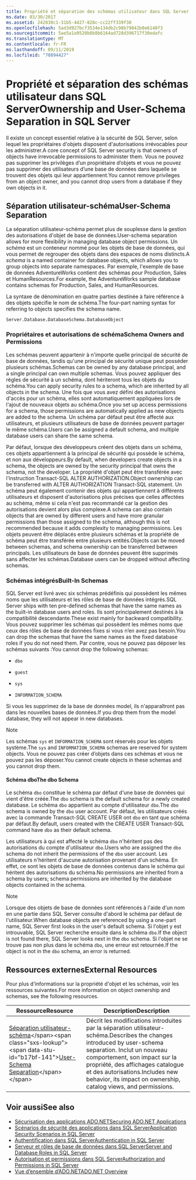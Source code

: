 ```yaml
---
title: Propriété et séparation des schémas utilisateur dans SQL Server
ms.date: 03/30/2017
ms.assetid: 242830c1-31b5-4427-828c-cc22ff339f30
ms.openlocfilehash: 5ad3d927bcf3534e134db2c98b79842b0e6148f3
ms.sourcegitcommit: 5ae5a1a9520b8b8b6164ad728d396717f30edafc
ms.translationtype: MT
ms.contentlocale: fr-FR
ms.lasthandoff: 09/11/2019
ms.locfileid: "70894427"
---
```

# <a name="ownership-and-user-schema-separation-in-sql-server"></a><span data-ttu-id="b17bf-102">Propriété et séparation des schémas utilisateur dans SQL Server</span><span class="sxs-lookup"><span data-stu-id="b17bf-102">Ownership and User-Schema Separation in SQL Server</span></span>
<span data-ttu-id="b17bf-103">Il existe un concept essentiel relative à la sécurité de SQL Server, selon lequel les propriétaires d'objets disposent d'autorisations irrévocables pour les administrer.</span><span class="sxs-lookup"><span data-stu-id="b17bf-103">A core concept of SQL Server security is that owners of objects have irrevocable permissions to administer them.</span></span> <span data-ttu-id="b17bf-104">Vous ne pouvez pas supprimer les privilèges d’un propriétaire d’objets et vous ne pouvez pas supprimer des utilisateurs d’une base de données dans laquelle se trouvent des objets qui leur appartiennent.</span><span class="sxs-lookup"><span data-stu-id="b17bf-104">You cannot remove privileges from an object owner, and you cannot drop users from a database if they own objects in it.</span></span>  
  
## <a name="user-schema-separation"></a><span data-ttu-id="b17bf-105">Séparation utilisateur-schéma</span><span class="sxs-lookup"><span data-stu-id="b17bf-105">User-Schema Separation</span></span>  
 <span data-ttu-id="b17bf-106">La séparation utilisateur-schéma permet plus de souplesse dans la gestion des autorisations d'objet de base de données.</span><span class="sxs-lookup"><span data-stu-id="b17bf-106">User-schema separation allows for more flexibility in managing database object permissions.</span></span> <span data-ttu-id="b17bf-107">Un *schéma* est un conteneur nommé pour les objets de base de données, qui vous permet de regrouper des objets dans des espaces de noms distincts.</span><span class="sxs-lookup"><span data-stu-id="b17bf-107">A *schema* is a named container for database objects, which allows you to group objects into separate namespaces.</span></span> <span data-ttu-id="b17bf-108">Par exemple, l'exemple de base de données AdventureWorks contient des schémas pour Production, Sales et HumanResources.</span><span class="sxs-lookup"><span data-stu-id="b17bf-108">For example, the AdventureWorks sample database contains schemas for Production, Sales, and HumanResources.</span></span>  
  
 <span data-ttu-id="b17bf-109">La syntaxe de dénomination en quatre parties destinée à faire référence à des objets spécifie le nom de schéma.</span><span class="sxs-lookup"><span data-stu-id="b17bf-109">The four-part naming syntax for referring to objects specifies the schema name.</span></span>  
  
```text
Server.Database.DatabaseSchema.DatabaseObject  
```  
  
### <a name="schema-owners-and-permissions"></a><span data-ttu-id="b17bf-110">Propriétaires et autorisations de schéma</span><span class="sxs-lookup"><span data-stu-id="b17bf-110">Schema Owners and Permissions</span></span>  
 <span data-ttu-id="b17bf-111">Les schémas peuvent appartenir à n'importe quelle principal de sécurité de base de données, tandis qu'une principal de sécurité unique peut posséder plusieurs schémas.</span><span class="sxs-lookup"><span data-stu-id="b17bf-111">Schemas can be owned by any database principal, and a single principal can own multiple schemas.</span></span> <span data-ttu-id="b17bf-112">Vous pouvez appliquer des règles de sécurité à un schéma, dont hériteront tous les objets du schéma.</span><span class="sxs-lookup"><span data-stu-id="b17bf-112">You can apply security rules to a schema, which are inherited by all objects in the schema.</span></span> <span data-ttu-id="b17bf-113">Une fois que vous avez défini des autorisations d'accès pour un schéma, elles sont automatiquement appliquées lors de l'ajout de nouveaux objets au schéma.</span><span class="sxs-lookup"><span data-stu-id="b17bf-113">Once you set up access permissions for a schema, those permissions are automatically applied as new objects are added to the schema.</span></span> <span data-ttu-id="b17bf-114">Un schéma par défaut peut être affecté aux utilisateurs, et plusieurs utilisateurs de base de données peuvent partager le même schéma.</span><span class="sxs-lookup"><span data-stu-id="b17bf-114">Users can be assigned a default schema, and multiple database users can share the same schema.</span></span>  
  
 <span data-ttu-id="b17bf-115">Par défaut, lorsque des développeurs créent des objets dans un schéma, ces objets appartiennent à la principal de sécurité qui possède le schéma, et non aux développeurs.</span><span class="sxs-lookup"><span data-stu-id="b17bf-115">By default, when developers create objects in a schema, the objects are owned by the security principal that owns the schema, not the developer.</span></span> <span data-ttu-id="b17bf-116">La propriété d'objet peut être transférée avec l'instruction Transact-SQL ALTER AUTHORIZATION.</span><span class="sxs-lookup"><span data-stu-id="b17bf-116">Object ownership can be transferred with ALTER AUTHORIZATION Transact-SQL statement.</span></span> <span data-ttu-id="b17bf-117">Un schéma peut également contenir des objets qui appartiennent à différents utilisateurs et disposent d'autorisations plus précises que celles affectées au schéma, même si cela n'est pas recommandé car la gestion des autorisations devient alors plus complexe.</span><span class="sxs-lookup"><span data-stu-id="b17bf-117">A schema can also contain objects that are owned by different users and have more granular permissions than those assigned to the schema, although this is not recommended because it adds complexity to managing permissions.</span></span> <span data-ttu-id="b17bf-118">Les objets peuvent être déplacés entre plusieurs schémas et la propriété de schéma peut être transférée entre plusieurs entités.</span><span class="sxs-lookup"><span data-stu-id="b17bf-118">Objects can be moved between schemas, and schema ownership can be transferred between principals.</span></span> <span data-ttu-id="b17bf-119">Les utilisateurs de base de données peuvent être supprimés sans affecter les schémas.</span><span class="sxs-lookup"><span data-stu-id="b17bf-119">Database users can be dropped without affecting schemas.</span></span>  
  
### <a name="built-in-schemas"></a><span data-ttu-id="b17bf-120">Schémas intégrés</span><span class="sxs-lookup"><span data-stu-id="b17bf-120">Built-In Schemas</span></span>  
 <span data-ttu-id="b17bf-121">SQL Server est livré avec six schémas prédéfinis qui possèdent les mêmes noms que les utilisateurs et les rôles de base de données intégrés.</span><span class="sxs-lookup"><span data-stu-id="b17bf-121">SQL Server ships with ten pre-defined schemas that have the same names as the built-in database users and roles.</span></span> <span data-ttu-id="b17bf-122">Ils sont principalement destinés à la compatibilité descendante.</span><span class="sxs-lookup"><span data-stu-id="b17bf-122">These exist mainly for backward compatibility.</span></span> <span data-ttu-id="b17bf-123">Vous pouvez supprimer les schémas qui possèdent les mêmes noms que ceux des rôles de base de données fixes si vous n’en avez pas besoin.</span><span class="sxs-lookup"><span data-stu-id="b17bf-123">You can drop the schemas that have the same names as the fixed database roles if you do not need them.</span></span> <span data-ttu-id="b17bf-124">Par contre, vous ne pouvez pas déposer les schémas suivants :</span><span class="sxs-lookup"><span data-stu-id="b17bf-124">You cannot drop the following schemas:</span></span>  
  
- `dbo`  
  
- `guest`  
  
- `sys`  
  
- `INFORMATION_SCHEMA`  
  
 <span data-ttu-id="b17bf-125">Si vous les supprimez de la base de données model, ils n'apparaîtront pas dans les nouvelles bases de données.</span><span class="sxs-lookup"><span data-stu-id="b17bf-125">If you drop them from the model database, they will not appear in new databases.</span></span>  
  
> [!NOTE]
> <span data-ttu-id="b17bf-126">Les schémas `sys` et `INFORMATION_SCHEMA` sont réservés pour les objets système.</span><span class="sxs-lookup"><span data-stu-id="b17bf-126">The `sys` and `INFORMATION_SCHEMA` schemas are reserved for system objects.</span></span> <span data-ttu-id="b17bf-127">Vous ne pouvez pas créer d’objets dans ces schémas et vous ne pouvez pas les déposer.</span><span class="sxs-lookup"><span data-stu-id="b17bf-127">You cannot create objects in these schemas and you cannot drop them.</span></span>  
  
#### <a name="the-dbo-schema"></a><span data-ttu-id="b17bf-128">Schéma dbo</span><span class="sxs-lookup"><span data-stu-id="b17bf-128">The dbo Schema</span></span>  
 <span data-ttu-id="b17bf-129">Le schéma `dbo` constitue le schéma par défaut d'une base de données qui vient d'être créée.</span><span class="sxs-lookup"><span data-stu-id="b17bf-129">The `dbo` schema is the default schema for a newly created database.</span></span> <span data-ttu-id="b17bf-130">Le schéma `dbo` appartient au compte d'utilisateur `dbo`.</span><span class="sxs-lookup"><span data-stu-id="b17bf-130">The `dbo` schema is owned by the `dbo` user account.</span></span> <span data-ttu-id="b17bf-131">Par défaut, les utilisateurs créés avec la commande Transact-SQL CREATE USER ont `dbo` en tant que schéma par défaut.</span><span class="sxs-lookup"><span data-stu-id="b17bf-131">By default, users created with the CREATE USER Transact-SQL command have `dbo` as their default schema.</span></span>  
  
 <span data-ttu-id="b17bf-132">Les utilisateurs à qui est affecté le schéma `dbo` n'héritent pas des autorisations du compte d'utilisateur `dbo`.</span><span class="sxs-lookup"><span data-stu-id="b17bf-132">Users who are assigned the `dbo` schema do not inherit the permissions of the `dbo` user account.</span></span> <span data-ttu-id="b17bf-133">Les utilisateurs n'héritent d'aucune autorisation provenant d'un schéma. En effet, ce sont les objets de base de données contenus dans le schéma qui héritent des autorisations du schéma.</span><span class="sxs-lookup"><span data-stu-id="b17bf-133">No permissions are inherited from a schema by users; schema permissions are inherited by the database objects contained in the schema.</span></span>  
  
> [!NOTE]
> <span data-ttu-id="b17bf-134">Lorsque des objets de base de données sont référencés à l'aide d'un nom en une partie dans SQL Server consulte d'abord le schéma par défaut de l'utilisateur.</span><span class="sxs-lookup"><span data-stu-id="b17bf-134">When database objects are referenced by using a one-part name, SQL Server first looks in the user's default schema.</span></span> <span data-ttu-id="b17bf-135">Si l'objet y est introuvable, SQL Server recherche ensuite dans le schéma `dbo`.</span><span class="sxs-lookup"><span data-stu-id="b17bf-135">If the object is not found there, SQL Server looks next in the `dbo` schema.</span></span> <span data-ttu-id="b17bf-136">Si l'objet ne se trouve pas non plus dans le schéma `dbo`, une erreur est retournée.</span><span class="sxs-lookup"><span data-stu-id="b17bf-136">If the object is not in the `dbo` schema, an error is returned.</span></span>  
  
## <a name="external-resources"></a><span data-ttu-id="b17bf-137">Ressources externes</span><span class="sxs-lookup"><span data-stu-id="b17bf-137">External Resources</span></span>  
 <span data-ttu-id="b17bf-138">Pour plus d'informations sur la propriété d'objet et les schémas, voir les ressources suivantes.</span><span class="sxs-lookup"><span data-stu-id="b17bf-138">For more information on object ownership and schemas, see the following resources.</span></span>  
  
|<span data-ttu-id="b17bf-139">Ressource</span><span class="sxs-lookup"><span data-stu-id="b17bf-139">Resource</span></span>|<span data-ttu-id="b17bf-140">Description</span><span class="sxs-lookup"><span data-stu-id="b17bf-140">Description</span></span>|  
|--------------|-----------------|  
|<span data-ttu-id="b17bf-141">[Séparation utilisateur-schéma](https://docs.microsoft.com/previous-versions/sql/sql-server-2008-r2/ms190387(v=sql.105))</span><span class="sxs-lookup"><span data-stu-id="b17bf-141">[User-Schema Separation](https://docs.microsoft.com/previous-versions/sql/sql-server-2008-r2/ms190387(v=sql.105))</span></span>|<span data-ttu-id="b17bf-142">Décrit les modifications introduites par la séparation utilisateur-schéma.</span><span class="sxs-lookup"><span data-stu-id="b17bf-142">Describes the changes introduced by user-schema separation.</span></span> <span data-ttu-id="b17bf-143">Inclut un nouveau comportement, son impact sur la propriété, des affichages catalogue et des autorisations.</span><span class="sxs-lookup"><span data-stu-id="b17bf-143">Includes new behavior, its impact on ownership, catalog views, and permissions.</span></span>|  
  
## <a name="see-also"></a><span data-ttu-id="b17bf-144">Voir aussi</span><span class="sxs-lookup"><span data-stu-id="b17bf-144">See also</span></span>

- [<span data-ttu-id="b17bf-145">Sécurisation des applications ADO.NET</span><span class="sxs-lookup"><span data-stu-id="b17bf-145">Securing ADO.NET Applications</span></span>](../securing-ado-net-applications.md)
- [<span data-ttu-id="b17bf-146">Scénarios de sécurité des applications dans SQL Server</span><span class="sxs-lookup"><span data-stu-id="b17bf-146">Application Security Scenarios in SQL Server</span></span>](application-security-scenarios-in-sql-server.md)
- [<span data-ttu-id="b17bf-147">Authentification dans SQL Server</span><span class="sxs-lookup"><span data-stu-id="b17bf-147">Authentication in SQL Server</span></span>](authentication-in-sql-server.md)
- [<span data-ttu-id="b17bf-148">Serveur et rôles de base de données dans SQL Server</span><span class="sxs-lookup"><span data-stu-id="b17bf-148">Server and Database Roles in SQL Server</span></span>](server-and-database-roles-in-sql-server.md)
- [<span data-ttu-id="b17bf-149">Autorisation et permissions dans SQL Server</span><span class="sxs-lookup"><span data-stu-id="b17bf-149">Authorization and Permissions in SQL Server</span></span>](authorization-and-permissions-in-sql-server.md)
- [<span data-ttu-id="b17bf-150">Vue d’ensemble d’ADO.NET</span><span class="sxs-lookup"><span data-stu-id="b17bf-150">ADO.NET Overview</span></span>](../ado-net-overview.md)
